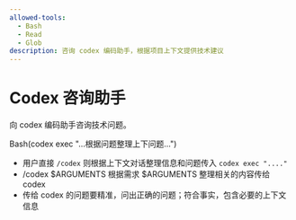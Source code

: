 ```yaml
---
allowed-tools:
  - Bash
  - Read
  - Glob
description: 咨询 codex 编码助手，根据项目上下文提供技术建议
---
```


# Codex 咨询助手

向 codex 编码助手咨询技术问题。

Bash(codex exec "...根据问题整理上下问题...")

* 用户直接 `/codex` 则根据上下文对话整理信息和问题传入 `codex exec "...."`
* /codex $ARGUMENTS 根据需求 $ARGUMENTS 整理相关的内容传给 codex
* 传给 codex 的问题要精准，问出正确的问题；符合事实，包含必要的上下文信息

